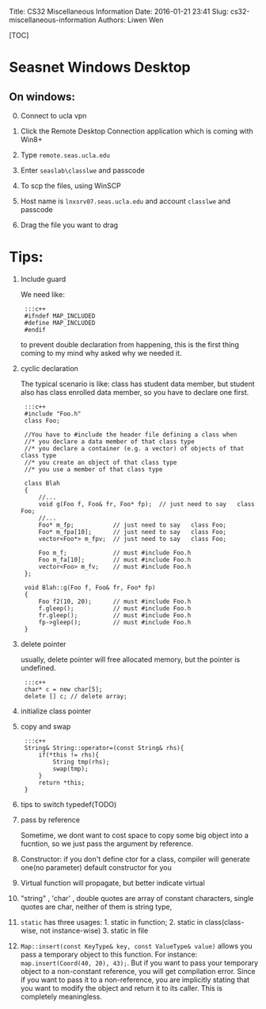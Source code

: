Title: CS32 Miscellaneous Information
Date: 2016-01-21 23:41
Slug: cs32-miscellaneous-information
Authors: Liwen Wen

[TOC]
# Seasnet Windows Desktop
## On windows:
  
   0. Connect to ucla vpn

   1. Click the Remote Desktop Connection application which is coming with Win8+

   2. Type `remote.seas.ucla.edu`

   3. Enter `seaslab\classlwe` and passcode 

   4. To scp the files, using WinSCP

   5. Host name is `lnxsrv07.seas.ucla.edu` and account `classlwe` and passcode

   6. Drag the file you want to drag

# Tips:

1. Include guard
 
    We need like:

        :::c++
        #ifndef MAP_INCLUDED
        #define MAP_INCLUDED
        #endif

    to prevent double declaration from happening, this is the first thing coming to my mind why asked why we needed it.

2. cyclic declaration

    The typical scenario is like: class has student data member, but student also has class enrolled data member, so you have to declare one first. 

        :::c++
        #include "Foo.h"
        class Foo;

        //You have to #include the header file defining a class when
        //* you declare a data member of that class type
        //* you declare a container (e.g. a vector) of objects of that class type
        //* you create an object of that class type
        //* you use a member of that class type

        class Blah
        {
            //...
            void g(Foo f, Foo& fr, Foo* fp);  // just need to say   class Foo;
            //...
            Foo* m_fp;           // just need to say   class Foo;
            Foo* m_fpa[10];      // just need to say   class Foo;
            vector<Foo*> m_fpv;  // just need to say   class Foo;

            Foo m_f;             // must #include Foo.h
            Foo m_fa[10];        // must #include Foo.h
            vector<Foo> m_fv;    // must #include Foo.h
        };

        void Blah::g(Foo f, Foo& fr, Foo* fp)
        {
            Foo f2(10, 20);      // must #include Foo.h
            f.gleep();           // must #include Foo.h
            fr.gleep();          // must #include Foo.h
            fp->gleep();         // must #include Foo.h
        }

3. delete pointer

    usually, delete pointer will free allocated memory, but the pointer is undefined.

        :::c++
        char* c = new char[5];
        delete [] c; // delete array;

4. initialize class pointer

5. copy and swap
   
        :::c++
        String& String::operator=(const String& rhs){
            if(*this != rhs){
                String tmp(rhs);
                swap(tmp);
            }
            return *this;
        }

6. tips to switch typedef(TODO)

7. pass by reference
    
    Sometime, we dont want to cost space to copy some big object into a fucntion, so we just pass the argument by reference.

8. Constructor: if you don't define ctor for a class, compiler will generate one(no parameter) default constructor for you

9. Virtual function will propagate, but better indicate virtual 

10. "string" , 'char' , double quotes are array of constant characters, single quotes are char, neither of them is string type, 

11. `static` has three usages: 1. static in function; 2. static in class(class-wise, not instance-wise) 3. static in file

12. `Map::insert(const KeyType& key, const ValueType& value)` allows you pass a temporary object to this function. For instance: `map.insert(Coord(40, 20), 43);`. But if you want to pass your temporary object to a non-constant reference, you will get compilation error. Since if you want to pass it to a non-reference, you are implicitly stating that you want to modify the object and return it to its caller. This is completely meaningless.
